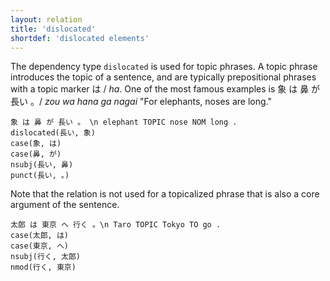 ```yaml
---
layout: relation
title: 'dislocated'
shortdef: 'dislocated elements'
---
```


The dependency type `dislocated` is used for topic phrases.
A topic phrase introduces the topic of a sentence, and are typically prepositional phrases with a topic marker は / *ha*.
One of the most famous examples is 象 は 鼻 が 長い 。/ *zou wa hana ga nagai* "For elephants, noses are long."

~~~ sdparse
象 は 鼻 が 長い 。 \n elephant TOPIC nose NOM long .
dislocated(長い, 象)
case(象, は)
case(鼻, が)
nsubj(長い, 鼻)
punct(長い, 。)
~~~

Note that the relation is not used for a topicalized phrase that is also a core argument of the sentence.

~~~ sdparse
太郎 は 東京 へ 行く 。\n Taro TOPIC Tokyo TO go .
case(太郎, は)
case(東京, へ)
nsubj(行く, 太郎)
nmod(行く, 東京)
~~~
<!-- Interlanguage links updated Út zář 29 18:41:20 CEST 2020 -->
